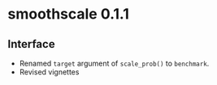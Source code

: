 # smoothscale 0.1.1

## Interface

- Renamed `target` argument of `scale_prob()` to `benchmark`.
- Revised vignettes
